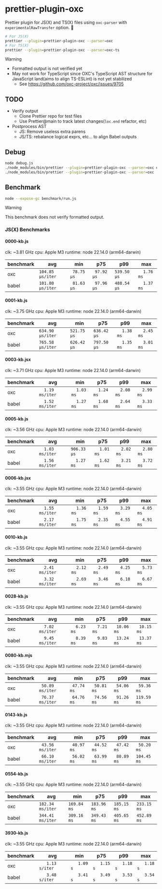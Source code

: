 # prettier-plugin-oxc

Prettier plugin for JS(X) and TS(X) files using `oxc-parser` with `experimentalRawTransfer` option. 🚀

```sh
# For JS(X)
prettier --plugin=prettier-plugin-oxc --parser=oxc
# For TS(X)
prettier --plugin=prettier-plugin-oxc --parser=oxc-ts
```

> [!WARNING]
> - Formatted output is not verified yet
> - May not work for TypeScript since OXC's TypeScript AST structure for JavaScript land(aims to align TS-ESLint) is not yet stabilized
>   - See https://github.com/oxc-project/oxc/issues/9705

## TODO

- Verify output
  - Clone Prettier repo for test files
  - Use Prettier@main to track latest changes(`loc.end` refactor, etc)
- Postprocess AST
  - JS: Remove useless extra parens
  - JS/TS: rebalance logical exprs, etc... to align Babel outputs

## Debug

```sh
node debug.js
./node_modules/bin/prettier --plugin=prettier-plugin-oxc --parser=oxc debug.js
./node_modules/bin/prettier --plugin=prettier-plugin-oxc --parser=oxc ./benchmark/fixtures/0028-kb.js
```

## Benchmark

```sh
node --expose-gc benchmark/run.js
```

> [!WARNING]
> This benchmark does not verify formatted output.

### JS(X) Benchmarks
#### 0000-kb.js
clk: ~3.81 GHz
cpu: Apple M3
runtime: node 22.14.0 (arm64-darwin)

| benchmark |              avg |         min |         p75 |         p99 |         max |
| ----- | ---------------- | ----------- | ----------- | ----------- | ----------- |
| oxc   | `104.85 µs/iter` | ` 78.75 µs` | ` 97.92 µs` | `539.50 µs` | `  1.76 ms` |
| babel | `101.80 µs/iter` | ` 81.63 µs` | ` 97.96 µs` | `488.54 µs` | `  1.37 ms` |

#### 0001-kb.js
clk: ~3.75 GHz
cpu: Apple M3
runtime: node 22.14.0 (arm64-darwin)

| benchmark |              avg |         min |         p75 |         p99 |         max |
| ----- | ---------------- | ----------- | ----------- | ----------- | ----------- |
| oxc   | `634.90 µs/iter` | `521.75 µs` | `636.42 µs` | `  1.38 ms` | `  2.45 ms` |
| babel | `765.58 µs/iter` | `626.42 µs` | `797.50 µs` | `  1.35 ms` | `  3.01 ms` |

#### 0003-kb.jsx
clk: ~3.71 GHz
cpu: Apple M3
runtime: node 22.14.0 (arm64-darwin)

| benchmark |              avg |         min |         p75 |         p99 |         max |
| ----- | ---------------- | ----------- | ----------- | ----------- | ----------- |
| oxc   | `  1.19 ms/iter` | `  1.03 ms` | `  1.24 ms` | `  2.08 ms` | `  2.99 ms` |
| babel | `  1.52 ms/iter` | `  1.27 ms` | `  1.68 ms` | `  2.64 ms` | `  3.33 ms` |

#### 0005-kb.js
clk: ~3.56 GHz
cpu: Apple M3
runtime: node 22.14.0 (arm64-darwin)

| benchmark |              avg |         min |         p75 |         p99 |         max |
| ----- | ---------------- | ----------- | ----------- | ----------- | ----------- |
| oxc   | `  1.03 ms/iter` | `906.33 µs` | `  1.01 ms` | `  2.02 ms` | `  2.80 ms` |
| babel | `  1.56 ms/iter` | `  1.27 ms` | `  1.62 ms` | `  3.21 ms` | `  3.72 ms` |

#### 0006-kb.jsx
clk: ~3.55 GHz
cpu: Apple M3
runtime: node 22.14.0 (arm64-darwin)

| benchmark |              avg |         min |         p75 |         p99 |         max |
| ----- | ---------------- | ----------- | ----------- | ----------- | ----------- |
| oxc   | `  1.55 ms/iter` | `  1.36 ms` | `  1.59 ms` | `  3.29 ms` | `  4.05 ms` |
| babel | `  2.17 ms/iter` | `  1.75 ms` | `  2.35 ms` | `  4.55 ms` | `  4.91 ms` |

#### 0010-kb.js
clk: ~3.55 GHz
cpu: Apple M3
runtime: node 22.14.0 (arm64-darwin)

| benchmark |              avg |         min |         p75 |         p99 |         max |
| ----- | ---------------- | ----------- | ----------- | ----------- | ----------- |
| oxc   | `  2.41 ms/iter` | `  2.12 ms` | `  2.49 ms` | `  4.25 ms` | `  5.73 ms` |
| babel | `  3.32 ms/iter` | `  2.69 ms` | `  3.46 ms` | `  6.18 ms` | `  6.67 ms` |

#### 0028-kb.js
clk: ~3.55 GHz
cpu: Apple M3
runtime: node 22.14.0 (arm64-darwin)

| benchmark |              avg |         min |         p75 |         p99 |         max |
| ----- | ---------------- | ----------- | ----------- | ----------- | ----------- |
| oxc   | `  7.02 ms/iter` | `  6.23 ms` | `  7.21 ms` | ` 10.06 ms` | ` 10.15 ms` |
| babel | `  9.45 ms/iter` | `  8.39 ms` | `  9.83 ms` | ` 13.24 ms` | ` 13.37 ms` |

#### 0080-kb.mjs
clk: ~3.55 GHz
cpu: Apple M3
runtime: node 22.14.0 (arm64-darwin)

| benchmark |              avg |         min |         p75 |         p99 |         max |
| ----- | ---------------- | ----------- | ----------- | ----------- | ----------- |
| oxc   | ` 50.89 ms/iter` | ` 47.74 ms` | ` 50.81 ms` | ` 54.06 ms` | ` 59.36 ms` |
| babel | ` 76.37 ms/iter` | ` 64.76 ms` | ` 74.56 ms` | ` 91.26 ms` | `119.59 ms` |

#### 0143-kb.js
clk: ~3.55 GHz
cpu: Apple M3
runtime: node 22.14.0 (arm64-darwin)

| benchmark |              avg |         min |         p75 |         p99 |         max |
| ----- | ---------------- | ----------- | ----------- | ----------- | ----------- |
| oxc   | ` 43.56 ms/iter` | ` 40.97 ms` | ` 44.52 ms` | ` 47.42 ms` | ` 50.20 ms` |
| babel | ` 66.10 ms/iter` | ` 56.02 ms` | ` 63.99 ms` | ` 80.89 ms` | `104.45 ms` |

#### 0554-kb.js
clk: ~3.55 GHz
cpu: Apple M3
runtime: node 22.14.0 (arm64-darwin)

| benchmark |              avg |         min |         p75 |         p99 |         max |
| ----- | ---------------- | ----------- | ----------- | ----------- | ----------- |
| oxc   | `182.34 ms/iter` | `169.84 ms` | `183.96 ms` | `185.15 ms` | `233.15 ms` |
| babel | `344.41 ms/iter` | `309.16 ms` | `349.43 ms` | `405.65 ms` | `452.89 ms` |

#### 3930-kb.js
clk: ~3.55 GHz
cpu: Apple M3
runtime: node 22.14.0 (arm64-darwin)

| benchmark |              avg |         min |         p75 |         p99 |         max |
| ----- | ---------------- | ----------- | ----------- | ----------- | ----------- |
| oxc   | `   1.13 s/iter` | `   1.09 s` | `   1.15 s` | `   1.18 s` | `   1.18 s` |
| babel | `   3.48 s/iter` | `   3.41 s` | `   3.49 s` | `   3.53 s` | `   3.54 s` |

